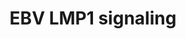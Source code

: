 ---
annotations:
- id: PW:0001057
  parent: disease pathway
  type: Pathway Ontology
  value: Epstein-Barr virus infection pathway
authors:
- MaintBot
- Anwesha
- Christine Chichester
- Egonw
citedin: ''
communities: []
description: based on science-slides...
last-edited: 2024-07-17
ndex: null
organisms:
- Anopheles gambiae
redirect_from:
- /index.php/Pathway:WP1224
- /instance/WP1224
- /instance/WP1224_r134198
revision: r134198
schema-jsonld:
- '@context': https://schema.org/
  '@id': https://wikipathways.github.io/pathways/WP1224.html
  '@type': Dataset
  creator:
    '@type': Organization
    name: WikiPathways
  description: based on science-slides...
  keywords:
  - AgaP_AGAP006958
  - IKK-alpha
  - IKK-beta
  - IKK-gamma
  - REL1
  - REL2
  - TRAF6
  - TUBE
  - p38
  license: CC0
  name: EBV LMP1 signaling
seo: CreativeWork
title: EBV LMP1 signaling
wpid: WP1224
---